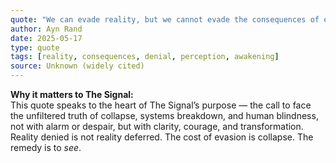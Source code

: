 ```yaml
---
quote: "We can evade reality, but we cannot evade the consequences of evading reality."
author: Ayn Rand
date: 2025-05-17
type: quote
tags: [reality, consequences, denial, perception, awakening]
source: Unknown (widely cited)
---
```


**Why it matters to The Signal:**  
This quote speaks to the heart of The Signal’s purpose — the call to face the unfiltered truth of collapse, systems breakdown, and human blindness, not with alarm or despair, but with clarity, courage, and transformation. Reality denied is not reality deferred. The cost of evasion is collapse. The remedy is to *see*.
